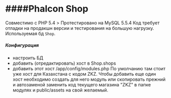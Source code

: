 ####Phalcon Shop
=======
Совместимо с PHP 5.4 > 
Протестировано на MySQL 5.5.4 
Код требует отладки на продакшн версии и тестирования на большую нагрузку. Используемая бд `Shop`. 

##### Конфигурация
- настроить БД
- добавить (отредактировать) хост в Shop.shops
- добавить этот хост /app/config/modules.php
По умолчанию там стоит уже хост для Казахстана с кодом ZKZ.
Чтобы добавить еще один хост необходимо создать для него модуль или скопировать прежний и автозаменой заменить код текущего магазина "ZKZ" в папке модулях и public/assets на свой желаемый.
